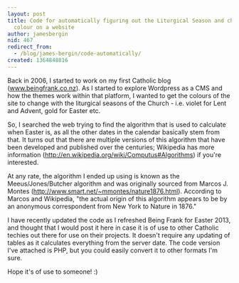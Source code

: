 ```yaml
---
layout: post
title: Code for automatically figuring out the Liturgical Season and changing the
  colour on a website
author: jamesbergin
nid: 467
redirect_from:
  - /blog/james-bergin/code-automatically/
created: 1364848816
---
```

Back in 2006, I started to work on my first Catholic blog (www.beingfrank.co.nz).  As I started to explore Wordpress as a CMS and how the themes work within that platform, I wanted to get the colours of the site to change with the liturgical seasons of the Church - i.e. violet for Lent and Advent, gold for Easter etc.

So, I searched the web trying to find the algorithm that is used to calculate when Easter is, as all the other dates in the calendar basically stem from that.  It turns out that there are multiple versions of this algorithm that have been developed and published over the centuries; Wikipedia has more information (http://en.wikipedia.org/wiki/Computus#Algorithms) if you're interested.

At any rate, the algorithm I ended up using is known as the Meeus/Jones/Butcher algorithm and was originally sourced from Marcos J. Montes (http://www.smart.net/~mmontes/nature1876.html).  According to Marcos and Wikipedia, "the actual origin of this algorithm appears to be by an anonymous correspondent from New York to Nature in 1876."

I have recently updated the code as I refreshed Being Frank for Easter 2013, and thought that I would post it here in case it is of use to other Catholic techies out there for use on their projects.  It doesn't require any updating of tables as it calculates everything from the server date.  The code version I've attached is PHP, but you could easily convert it to other formats I'm sure.

Hope it's of use to someone!  :)
